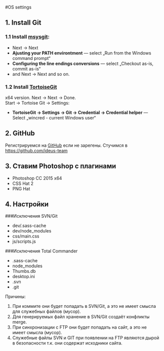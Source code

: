 #OS settings

## 1. Install Git
### 1.1 Install [msysgit](http://msysgit.github.io/):
 - Next → Next
 - __Ajusting your PATH environtment__ — select „Run from the Windows command prompt“
 - __Configuring the line endings conversions__ — select „Checkout as-is, commit as-is“
 - and Next → Next and so on.


### 1.2 Install [TortoiseGit](https://code.google.com/p/tortoisegit/wiki/Download)
x64 version. Next → Next → Done.  
Start → Tortoise Git → Settings:
  - __TortoiseGit → Settings → Git → Credential → Credential helper__ — Select „wincred - current Windows user“

## 2. GitHub
Регистрируемся на [GitHub](https://github.com/) если не зарегены. Стучимся в https://github.com/ideus-team


## 3. Ставим Photoshop с плагинами
 - Photoshop CC 2015 x64
 - CSS Hat 2
 - PNG Hat


## 4. Настройки
###Исключения SVN/Git
 * dev/.sass-cache
 * dev/node_modules
 * css/main.css
 * js/scripts.js

###Исключения Total Commander
 * .sass-cache
 * node_modules
 * Thumbs.db
 * desktop.ini
 * .svn
 * .git

Причины:
 1. При коммите они будет попадать в SVN/Git, а это не имеет смысла для служебных файлов (мусор).
 2. Для генерируемых файл хранение в SVN/Git создаёт конфликты merge.
 3. При синхронизации с FTP они будет попадать на сайт, а это не имеет смысла (мусор).
 4. Служебные файлы SVN и GIT при появлении на FTP являются дырой в безопасности т.к. они содержат исходники сайта.
